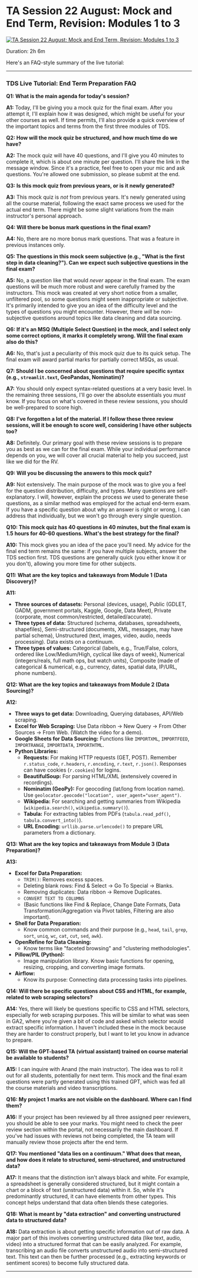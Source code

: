 # TA Session 22 August: Mock and End Term, Revision: Modules 1 to 3

[![TA Session 22 August: Mock and End Term, Revision: Modules 1 to 3](https://i.ytimg.com/vi_webp/-_6312YVVM8/sddefault.webp)](https://youtu.be/-_6312YVVM8)

Duration: 2h 6m

Here's an FAQ-style summary of the live tutorial:

---

### **TDS Live Tutorial: End Term Preparation FAQ**

**Q1: What is the main agenda for today's session?**

**A1:** Today, I'll be giving you a mock quiz for the final exam. After you attempt it, I'll explain how it was designed, which might be useful for your other courses as well. If time permits, I'll also provide a quick overview of the important topics and terms from the first three modules of TDS.

**Q2: How will the mock quiz be structured, and how much time do we have?**

**A2:** The mock quiz will have 40 questions, and I'll give you 40 minutes to complete it, which is about one minute per question. I'll share the link in the message window. Since it's a practice, feel free to open your mic and ask questions. You're allowed one submission, so please submit at the end.

**Q3: Is this mock quiz from previous years, or is it newly generated?**

**A3:** This mock quiz is _not_ from previous years. It's newly generated using all the course material, following the exact same process we used for the actual end term. There might be some slight variations from the main instructor's personal approach.

**Q4: Will there be bonus mark questions in the final exam?**

**A4:** No, there are no more bonus mark questions. That was a feature in previous instances only.

**Q5: The questions in this mock seem subjective (e.g., "What is the first step in data cleaning?"). Can we expect such subjective questions in the final exam?**

**A5:** No, a question like that would _never_ appear in the final exam. The exam questions will be much more robust and were carefully framed by the instructors. This mock was created at very short notice from a smaller, unfiltered pool, so some questions might seem inappropriate or subjective. It's primarily intended to give you an idea of the difficulty level and the types of questions you might encounter. However, there _will_ be non-subjective questions around topics like data cleaning and data sourcing.

**Q6: If it's an MSQ (Multiple Select Question) in the mock, and I select only some correct options, it marks it completely wrong. Will the final exam also do this?**

**A6:** No, that's just a peculiarity of this mock quiz due to its quick setup. The final exam will award partial marks for partially correct MSQs, as usual.

**Q7: Should I be concerned about questions that require specific syntax (e.g., `streamlit.text`, GeoPandas, Nominatim)?**

**A7:** You should only expect syntax-related questions at a very basic level. In the remaining three sessions, I'll go over the absolute essentials you _must_ know. If you focus on what's covered in these review sessions, you should be well-prepared to score high.

**Q8: I've forgotten a lot of the material. If I follow these three review sessions, will it be enough to score well, considering I have other subjects too?**

**A8:** Definitely. Our primary goal with these review sessions is to prepare you as best as we can for the final exam. While your individual performance depends on you, we will cover all crucial material to help you succeed, just like we did for the RV.

**Q9: Will you be discussing the answers to this mock quiz?**

**A9:** Not extensively. The main purpose of the mock was to give you a feel for the question distribution, difficulty, and types. Many questions are self-explanatory. I will, however, explain the process _we_ used to generate these questions, as a similar method was employed for the actual end-term exam. If you have a specific question about why an answer is right or wrong, I can address that individually, but we won't go through every single question.

**Q10: This mock quiz has 40 questions in 40 minutes, but the final exam is 1.5 hours for 40-60 questions. What's the best strategy for the final?**

**A10:** This mock gives you an idea of the pace you'll need. My advice for the final end term remains the same: if you have multiple subjects, answer the TDS section first. TDS questions are generally quick (you either know it or you don't), allowing you more time for other subjects.

**Q11: What are the key topics and takeaways from Module 1 (Data Discovery)?**

**A11:**

- **Three sources of datasets:** Personal (devices, usage), Public (GDLET, GADM, government portals, Kaggle, Google, Data Meet), Private (corporate, most common/restricted, detailed/accurate).
- **Three types of data:** Structured (schema, databases, spreadsheets, shapefiles), Semi-structured (documents, XML, messages, may have partial schema), Unstructured (text, images, video, audio, needs processing). Data exists on a continuum.
- **Three types of values:** Categorical (labels, e.g., True/False, colors, ordered like Low/Medium/High, cyclical like days of week), Numerical (integers/reals, full math ops, but watch units), Composite (made of categorical & numerical, e.g., currency, dates, spatial data, IP/URL, phone numbers).

**Q12: What are the key topics and takeaways from Module 2 (Data Sourcing)?**

**A12:**

- **Three ways to get data:** Downloading, Querying databases, API/Web scraping.
- **Excel for Web Scraping:** Use Data ribbon -> New Query -> From Other Sources -> From Web. (Watch the video for a demo).
- **Google Sheets for Data Sourcing:** Functions like `IMPORTXML`, `IMPORTFEED`, `IMPORTRANGE`, `IMPORTDATA`, `IMPORTHTML`.
- **Python Libraries:**
  - **Requests:** For making HTTP requests (GET, POST). Remember `r.status_code`, `r.headers`, `r.encoding`, `r.text`, `r.json()`. Responses can have cookies (`r.cookies`) for logins.
  - **BeautifulSoup:** For parsing HTML/XML (extensively covered in recordings).
  - **Nominatim (GeoPy):** For geocoding (lat/long from location name). Use `geolocator.geocode("location", user_agent="user_agent")`.
  - **Wikipedia:** For searching and getting summaries from Wikipedia (`wikipedia.search()`, `wikipedia.summary()`).
  - **Tabula:** For extracting tables from PDFs (`tabula.read_pdf()`, `tabula.convert_into()`).
  - **URL Encoding:** `urllib.parse.urlencode()` to prepare URL parameters from a dictionary.

**Q13: What are the key topics and takeaways from Module 3 (Data Preparation)?**

**A13:**

- **Excel for Data Preparation:**
  - `TRIM()`: Removes excess spaces.
  - Deleting blank rows: Find & Select -> Go To Special -> Blanks.
  - Removing duplicates: Data ribbon -> Remove Duplicates.
  - `CONVERT TEXT TO COLUMNS`
  - (Basic functions like Find & Replace, Change Date Formats, Data Transformation/Aggregation via Pivot tables, Filtering are also important).
- **Shell for Data Preparation:**
  - Know common commands and their purpose (e.g., `head`, `tail`, `grep`, `sort`, `uniq`, `wc`, `cat`, `cut`, `sed`, `awk`).
- **OpenRefine for Data Cleaning:**
  - Know terms like "faceted browsing" and "clustering methodologies".
- **Pillow/PIL (Python):**
  - Image manipulation library. Know basic functions for opening, resizing, cropping, and converting image formats.
- **Airflow:**
  - Know its purpose: Connecting data processing tasks into pipelines.

**Q14: Will there be specific questions about CSS and HTML, for example, related to web scraping selectors?**

**A14:** Yes, there will likely be questions specific to CSS and HTML selectors, especially for web scraping purposes. This will be similar to what was seen in GA2, where you're given a bit of code and asked which selector would extract specific information. I haven't included these in the mock because they are harder to construct properly, but I want to let you know in advance to prepare.

**Q15: Will the GPT-based TA (virtual assistant) trained on course material be available to students?**

**A15:** I can inquire with Anand (the main instructor). The idea was to roll it out for all students, potentially for next term. This mock and the final exam questions were partly generated using this trained GPT, which was fed all the course materials and video transcriptions.

**Q16: My project 1 marks are not visible on the dashboard. Where can I find them?**

**A16:** If your project has been reviewed by all three assigned peer reviewers, you should be able to see your marks. You might need to check the peer review section within the portal, not necessarily the main dashboard. If you've had issues with reviews not being completed, the TA team will manually review those projects after the end term.

**Q17: You mentioned "data lies on a continuum." What does that mean, and how does it relate to structured, semi-structured, and unstructured data?**

**A17:** It means that the distinction isn't always black and white. For example, a spreadsheet is generally considered structured, but it might contain a chart or a block of text (unstructured data) within it. So, while it's predominantly structured, it can have elements from other types. This concept helps understand that data often blends these categories.

**Q18: What is meant by "data extraction" and converting unstructured data to structured data?**

**A18:** Data extraction is about getting specific information out of raw data. A major part of this involves converting unstructured data (like text, audio, video) into a structured format that can be easily analyzed. For example, transcribing an audio file converts unstructured audio into semi-structured text. This text can then be further processed (e.g., extracting keywords or sentiment scores) to become fully structured data.

---
